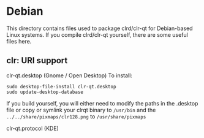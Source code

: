 
Debian
====================
This directory contains files used to package clrd/clr-qt
for Debian-based Linux systems. If you compile clrd/clr-qt yourself, there are some useful files here.

## clr: URI support ##


clr-qt.desktop  (Gnome / Open Desktop)
To install:

	sudo desktop-file-install clr-qt.desktop
	sudo update-desktop-database

If you build yourself, you will either need to modify the paths in
the .desktop file or copy or symlink your clrqt binary to `/usr/bin`
and the `../../share/pixmaps/clr128.png` to `/usr/share/pixmaps`

clr-qt.protocol (KDE)

